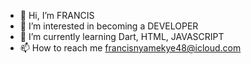 - 👋 Hi, I’m FRANCIS
- 👀 I’m interested in becoming a DEVELOPER
- 🌱 I’m currently learning Dart, HTML, JAVASCRIPT 
- 📫 How to reach me francisnyamekye48@icloud.com

<!---
fnyamekye/fnyamekye is a ✨ special ✨ repository because its `README.md` (this file) appears on your GitHub profile.
You can click the Preview link to take a look at your changes.
--->
